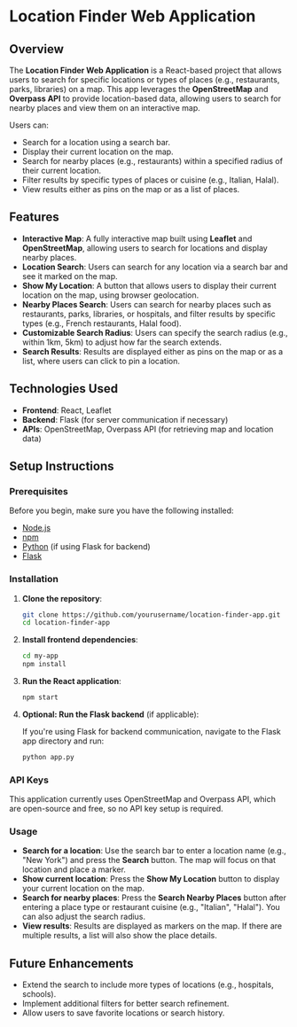 # Location Finder Web Application

## Overview

The **Location Finder Web Application** is a React-based project that allows users to search for specific locations or types of places (e.g., restaurants, parks, libraries) on a map. This app leverages the **OpenStreetMap** and **Overpass API** to provide location-based data, allowing users to search for nearby places and view them on an interactive map. 

Users can:
- Search for a location using a search bar.
- Display their current location on the map.
- Search for nearby places (e.g., restaurants) within a specified radius of their current location.
- Filter results by specific types of places or cuisine (e.g., Italian, Halal).
- View results either as pins on the map or as a list of places.

## Features

- **Interactive Map**: A fully interactive map built using **Leaflet** and **OpenStreetMap**, allowing users to search for locations and display nearby places.
- **Location Search**: Users can search for any location via a search bar and see it marked on the map.
- **Show My Location**: A button that allows users to display their current location on the map, using browser geolocation.
- **Nearby Places Search**: Users can search for nearby places such as restaurants, parks, libraries, or hospitals, and filter results by specific types (e.g., French restaurants, Halal food).
- **Customizable Search Radius**: Users can specify the search radius (e.g., within 1km, 5km) to adjust how far the search extends.
- **Search Results**: Results are displayed either as pins on the map or as a list, where users can click to pin a location.

## Technologies Used

- **Frontend**: React, Leaflet
- **Backend**: Flask (for server communication if necessary)
- **APIs**: OpenStreetMap, Overpass API (for retrieving map and location data)

## Setup Instructions

### Prerequisites

Before you begin, make sure you have the following installed:
- [Node.js](https://nodejs.org/en/)
- [npm](https://www.npmjs.com/)
- [Python](https://www.python.org/) (if using Flask for backend)
- [Flask](https://flask.palletsprojects.com/en/2.0.x/)

### Installation

1. **Clone the repository**:

   ```bash
   git clone https://github.com/yourusername/location-finder-app.git
   cd location-finder-app
   ```

2. **Install frontend dependencies**:

   ```bash
   cd my-app
   npm install
   ```

3. **Run the React application**:

   ```bash
   npm start
   ```

4. **Optional: Run the Flask backend** (if applicable):

   If you're using Flask for backend communication, navigate to the Flask app directory and run:

   ```bash
   python app.py
   ```

### API Keys

This application currently uses OpenStreetMap and Overpass API, which are open-source and free, so no API key setup is required.

### Usage

- **Search for a location**: Use the search bar to enter a location name (e.g., "New York") and press the **Search** button. The map will focus on that location and place a marker.
- **Show current location**: Press the **Show My Location** button to display your current location on the map.
- **Search for nearby places**: Press the **Search Nearby Places** button after entering a place type or restaurant cuisine (e.g., "Italian", "Halal"). You can also adjust the search radius.
- **View results**: Results are displayed as markers on the map. If there are multiple results, a list will also show the place details.

## Future Enhancements

- Extend the search to include more types of locations (e.g., hospitals, schools).
- Implement additional filters for better search refinement.
- Allow users to save favorite locations or search history.

